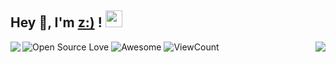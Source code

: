 <h2>  Hey 👋, I'm <a href="http://zchengb.xyz" target="_blank">z:)</a> ! <img src="https://user-images.githubusercontent.com/5679180/79618120-0daffb80-80be-11ea-819e-d2b0fa904d07.gif" width="27px"></h2>

<img align="left" src="https://github-readme-stats.vercel.app/api/top-langs/?username=zchengb&layout=compact&hide=css">

<img align="right" src="https://github-readme-stats.vercel.app/api?username=zchengb&show_icons=true&hide_border=true&icon_color=586069&title_color=a0a9af">

![Open Source Love](https://badges.frapsoft.com/os/v2/open-source.svg?v=103)
![Awesome](https://cdn.rawgit.com/sindresorhus/awesome/d7305f38d29fed78fa85652e3a63e154dd8e8829/media/badge.svg)
![ViewCount](https://views.whatilearened.today/views/github/zchengb/zchengb.svg?cache=remove)
